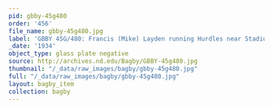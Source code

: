 ```yaml
---
pid: gbby-45g480
order: '456'
file_name: gbby-45g480.jpg
label: 'GBBY 45G/480: Francis (Mike) Layden running Hurdles near Stadium - 1934'
_date: '1934'
object_type: glass plate negative
source: http://archives.nd.edu/Bagby/GBBY-45g480.jpg
thumbnail: "/_data/raw_images/bagby/gbby-45g480.jpg"
full: "/_data/raw_images/bagby/gbby-45g480.jpg"
layout: bagby_item
collection: bagby
---
```

